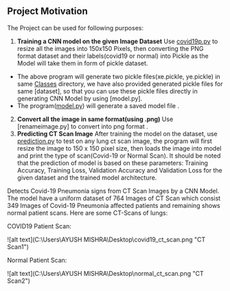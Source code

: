 
## Project Motivation

The Project can be used for following purposes:

1. **Training a CNN model on the given Image Dataset**
     Use [covid19p.py](Classes/dataset_preparation.py) to resize all the images into 150x150 Pixels, then converting the PNG format dataset and their labels(covid19 or normal) into Pickle as the Model will take them in form of pickle dataset.
- The above program will generate two pickle files(xe.pickle, ye.pickle) in same [Classes](Classes/ct_scans_png_dataset.rar) directory, we have also provided generated pickle files for same [dataset], so that you can use these pickle files directly in generating CNN Model by using [model.py].
- The program([model.py](Classes/model.py)) will generate a saved model file .
2. **Convert all the image in same format(using .png)**
     Use [renameimage.py] to convert into png format .
3. **Predicting CT Scan Image**
    After training the model on the dataset, use [prediction.py](Classes/predict_ct_scan.py) to test on any lung ct scan image, the program will first resize the image to 150 x 150 pixel size, then loads the image into model and print the type of scan(Covid-19 or Normal Scan). It should be noted that the prediction of model is based on these parameters: Training Accuracy, Training Loss, Validation Accuracy and Validation Loss for the given dataset and the trained model architecture.

Detects Covid-19 Pneumonia signs from CT Scan Images by a CNN Model. The model have a uniform dataset of 764 Images of CT Scan which consist 349 Images of Covid-19 Pneumonia affected patients and remaining shows normal patient scans.
Here are some CT-Scans of lungs:

COVID19 Patient Scan:

![alt text](C:\Users\AYUSH MISHRA\Desktop\covid19_ct_scan.png "CT Scan1")

Normal Patient Scan:

![alt text](C:\Users\AYUSH MISHRA\Desktop\normal_ct_scan.png "CT Scan2")